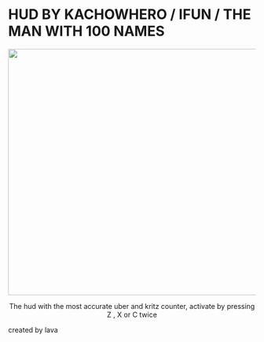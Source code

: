 # HUD BY KACHOWHERO / IFUN / THE MAN WITH 100 NAMES

<p align="center">
    <img width="782" height="500" src="https://i.imgur.com/U8KMtuk.png">
</p>

  <p align="center">
    The hud with the most accurate uber and kritz counter, activate by pressing Z , X or C twice
  </p>

created by lava
